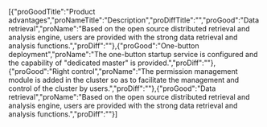 [{"proGoodTitle":"Product advantages","proNameTitle":"Description","proDiffTitle":"","proGood":"Data retrieval","proName":"Based on the open source distributed retrieval and analysis engine, users are provided with the strong data retrieval and analysis functions.","proDiff":""},{"proGood":"One-button deployment","proName":"The one-button startup service is configured and the capability of \"dedicated master\" is provided.","proDiff":""},{"proGood":"Right control","proName":"The permission management module is added in the cluster so as to facilitate the management and control of the cluster by users.","proDiff":""},{"proGood":"Data retrieval","proName":"Based on the open source distributed retrieval and analysis engine, users are provided with the strong data retrieval and analysis functions.","proDiff":""}]